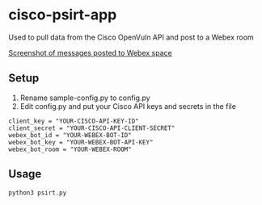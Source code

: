 # cisco-psirt-app
Used to pull data from the Cisco OpenVuln API and post to a Webex room

[Screenshot of messages posted to Webex space](webex.png)

## Setup
1. Rename sample-config.py to config.py
2. Edit config.py and put your Cisco API keys and secrets in the file

```
client_key = "YOUR-CISCO-API-KEY-ID"
client_secret = "YOUR-CISCO-API-CLIENT-SECRET"
webex_bot_id = "YOUR-WEBEX-BOT-ID"
webex_bot_key = "YOUR-WEBEX-BOT-API-KEY"
webex_bot_room = "YOUR-WEBEX-ROOM"
```

## Usage
`python3 psirt.py`
